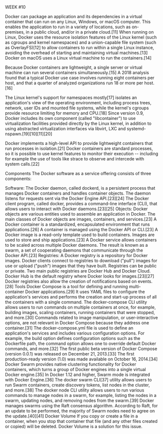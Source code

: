 WEEK #10

Docker can package an application and its dependencies in a virtual container that can run on any Linux, Windows, or macOS computer. This enables the application to run in a variety of locations, such as on-premises, in a public cloud, and/or in a private cloud.[11] When running on Linux, Docker uses the resource isolation features of the Linux kernel (such as cgroups and kernel namespaces) and a union-capable file system (such as OverlayFS)[12] to allow containers to run within a single Linux instance, avoiding the overhead of starting and maintaining virtual machines.[13] Docker on macOS uses a Linux virtual machine to run the containers.[14]

Because Docker containers are lightweight, a single server or virtual machine can run several containers simultaneously.[15] A 2018 analysis found that a typical Docker use case involves running eight containers per host, and that a quarter of analyzed organizations run 18 or more per host.[16]

The Linux kernel's support for namespaces mostly[17] isolates an application's view of the operating environment, including process trees, network, user IDs and mounted file systems, while the kernel's cgroups provide resource limiting for memory and CPU.[18] Since version 0.9, Docker includes its own component (called "libcontainer") to use virtualization facilities provided directly by the Linux kernel, in addition to using abstracted virtualization interfaces via libvirt, LXC and systemd-nspawn.[19][10][11][20]

Docker implements a high-level API to provide lightweight containers that run processes in isolation.[21] Docker containers are standard processes, so it is possible to use kernel features to monitor their execution -- including for example the use of tools like strace to observe and intercede with system calls.[22]

Components
The Docker software as a service offering consists of three components:

Software: The Docker daemon, called dockerd, is a persistent process that manages Docker containers and handles container objects. The daemon listens for requests sent via the Docker Engine API.[23][24] The Docker client program, called docker, provides a command-line interface (CLI), that allows users to interact with Docker daemons.[23][25]
Objects: Docker objects are various entities used to assemble an application in Docker. The main classes of Docker objects are images, containers, and services.[23]
A Docker container is a standardized, encapsulated environment that runs applications.[26] A container is managed using the Docker API or CLI.[23]
A Docker image is a read-only template used to build containers. Images are used to store and ship applications.[23]
A Docker service allows containers to be scaled across multiple Docker daemons. The result is known as a swarm, a set of cooperating daemons that communicate through the Docker API.[23]
Registries: A Docker registry is a repository for Docker images. Docker clients connect to registries to download ("pull") images for use or upload ("push") images that they have built. Registries can be public or private. Two main public registries are Docker Hub and Docker Cloud. Docker Hub is the default registry where Docker looks for images.[23][27] Docker registries also allow the creation of notifications based on events.[28]
Tools
Docker Compose is a tool for defining and running multi-container Docker applications.[29] It uses YAML files to configure the application's services and performs the creation and start-up process of all the containers with a single command. The docker-compose CLI utility allows users to run commands on multiple containers at once, for example, building images, scaling containers, running containers that were stopped, and more.[30] Commands related to image manipulation, or user-interactive options, are not relevant in Docker Compose because they address one container.[31] The docker-compose.yml file is used to define an application's services and includes various configuration options. For example, the build option defines configuration options such as the Dockerfile path, the command option allows one to override default Docker commands, and more.[32] The first public beta version of Docker Compose (version 0.0.1) was released on December 21, 2013.[33] The first production-ready version (1.0) was made available on October 16, 2014.[34]
Docker Swarm provides native clustering functionality for Docker containers, which turns a group of Docker engines into a single virtual Docker engine.[35] In Docker 1.12 and higher, Swarm mode is integrated with Docker Engine.[36] The docker swarm CLI[37] utility allows users to run Swarm containers, create discovery tokens, list nodes in the cluster, and more.[38] The docker node CLI utility allows users to run various commands to manage nodes in a swarm, for example, listing the nodes in a swarm, updating nodes, and removing nodes from the swarm.[39] Docker manages swarms using the Raft consensus algorithm. According to Raft, for an update to be performed, the majority of Swarm nodes need to agree on the update.[40][41]
Docker Volume If you copy or create a file in a container, when you stop that container that file (and any other files created or copied) will be deleted. Docker Volume is a solution for this issue.